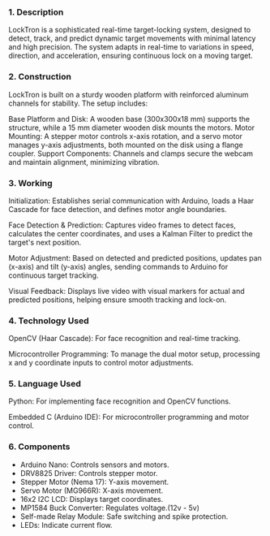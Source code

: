 ### 1. Description
LockTron is a sophisticated real-time target-locking system, designed to detect, track, and predict dynamic target movements with minimal latency and high precision. The system adapts in real-time to variations in speed, direction, and acceleration, ensuring continuous lock on a moving target.

### 2. Construction
LockTron is built on a sturdy wooden platform with reinforced aluminum channels for stability. The setup includes:

Base Platform and Disk: A wooden base (300x300x18 mm) supports the structure, while a 15 mm diameter wooden disk mounts the motors.
Motor Mounting: A stepper motor controls x-axis rotation, and a servo motor manages y-axis adjustments, both mounted on the disk using a flange coupler.
Support Components: Channels and clamps secure the webcam and maintain alignment, minimizing vibration.

### 3. Working 
Initialization: Establishes serial communication with Arduino, loads a Haar Cascade for face detection, and defines motor angle boundaries.

Face Detection & Prediction: Captures video frames to detect faces, calculates the center coordinates, and uses a Kalman Filter to predict the target's next position.

Motor Adjustment: Based on detected and predicted positions, updates pan (x-axis) and tilt (y-axis) angles, sending commands to Arduino for continuous target tracking.

Visual Feedback: Displays live video with visual markers for actual and predicted positions, helping ensure smooth tracking and lock-on.
### 4. Technology Used
OpenCV (Haar Cascade): For face recognition and real-time tracking.

Microcontroller Programming: To manage the dual motor setup, processing x and y coordinate inputs to control motor adjustments.

### 5. Language Used
Python: For implementing face recognition and OpenCV functions.

Embedded C (Arduino IDE): For microcontroller programming and motor control.

### 6. Components

- Arduino Nano: Controls sensors and motors.
- DRV8825 Driver: Controls stepper motor.
- Stepper Motor (Nema 17): Y-axis movement.
- Servo Motor (MG966R): X-axis movement.
- 16x2 I2C LCD: Displays target coordinates.
- MP1584 Buck Converter: Regulates voltage.(12v - 5v)
- Self-made Relay Module: Safe switching and spike protection.
- LEDs: Indicate current flow.
